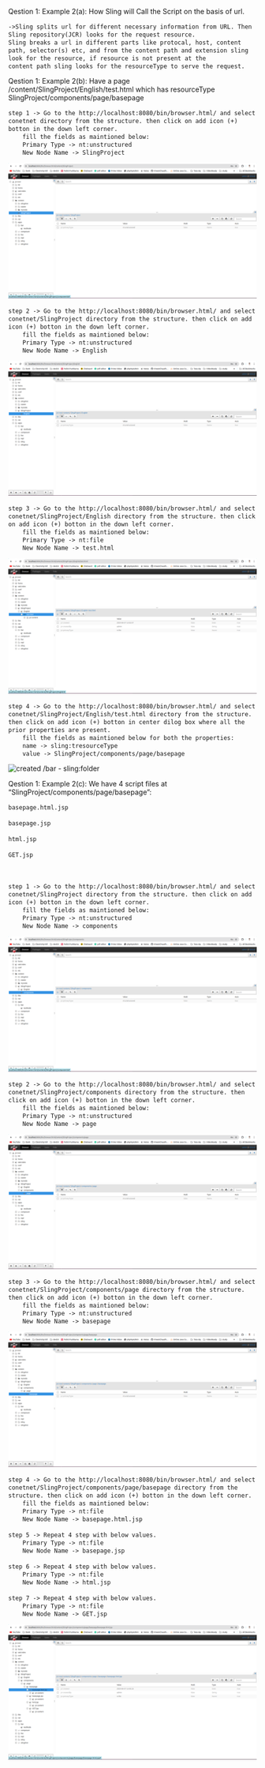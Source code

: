 Qestion 1: Example 2(a): How Sling will Call the Script on the basis of url.
	
	->Sling splits url for different necessary information from URL. Then Sling repository(JCR) looks for the request resource.
	Sling breaks a url in different parts like protocal, host, content path, selector(s) etc, and from the content path and extension sling look for the resource, if resource is not present at the 
	content path sling looks for the resourceType to serve the request.
	
Qestion 1: Example 2(b): Have a page /content/SlingProject/English/test.html which has resourceType    SlingProject/components/page/basepage
	
	
    step 1 -> Go to the http://localhost:8080/bin/browser.html/ and select conetnet directory from the structure. then click on add icon (+) botton in the down left corner.
        fill the fields as maintioned below:
        Primary Type -> nt:unstructured
        New Node Name -> SlingProject
![created /foo - nt:folder   ](image4.png)

    step 2 -> Go to the http://localhost:8080/bin/browser.html/ and select conetnet/SlingProject directory from the structure. then click on add icon (+) botton in the down left corner.
        fill the fields as maintioned below:
        Primary Type -> nt:unstructured
        New Node Name -> English
![created /bar - sling:folder   ](image5.png)

    step 3 -> Go to the http://localhost:8080/bin/browser.html/ and select conetnet/SlingProject/English directory from the structure. then click on add icon (+) botton in the down left corner.
        fill the fields as maintioned below:
        Primary Type -> nt:file
        New Node Name -> test.html
![created /bar - sling:folder   ](image6.png)

    step 4 -> Go to the http://localhost:8080/bin/browser.html/ and select conetnet/SlingProject/English/test.html directory from the structure. then click on add icon (+) botton in center dilog box where all the prior properties are present.
        fill the fields as maintioned below for both the properties:
        name -> sling:tresourceType
        value -> SlingProject/components/page/basepage

![created /bar - sling:folder   ](image7.png)



 Qestion 1: Example 2(c): We have 4 script files at “SlingProject/components/page/basepage”:

	basepage.html.jsp

	basepage.jsp

	html.jsp

	GET.jsp

	
	
    step 1 -> Go to the http://localhost:8080/bin/browser.html/ and select conetnet/SlingProject directory from the structure. then click on add icon (+) botton in the down left corner.
        fill the fields as maintioned below:
        Primary Type -> nt:unstructured
        New Node Name -> components
![created /foo - nt:folder   ](image8.png)

    step 2 -> Go to the http://localhost:8080/bin/browser.html/ and select conetnet/SlingProject/components directory from the structure. then click on add icon (+) botton in the down left corner.
        fill the fields as maintioned below:
        Primary Type -> nt:unstructured
        New Node Name -> page
![created /foo - nt:folder   ](image9.png)

    step 3 -> Go to the http://localhost:8080/bin/browser.html/ and select conetnet/SlingProject/components/page directory from the structure. then click on add icon (+) botton in the down left corner.
        fill the fields as maintioned below:
        Primary Type -> nt:unstructured
        New Node Name -> basepage
![created /bar - sling:folder   ](image10.png)

    step 4 -> Go to the http://localhost:8080/bin/browser.html/ and select conetnet/SlingProject/components/page/basepage directory from the structure. then click on add icon (+) botton in the down left corner.
        fill the fields as maintioned below:
        Primary Type -> nt:file
        New Node Name -> basepage.html.jsp

	step 5 -> Repeat 4 step with below values.
        Primary Type -> nt:file
        New Node Name -> basepage.jsp

	step 6 -> Repeat 4 step with below values.
        Primary Type -> nt:file
        New Node Name -> html.jsp

	step 7 -> Repeat 4 step with below values.
        Primary Type -> nt:file
        New Node Name -> GET.jsp

![created /bar - sling:folder   ](image11.png)
